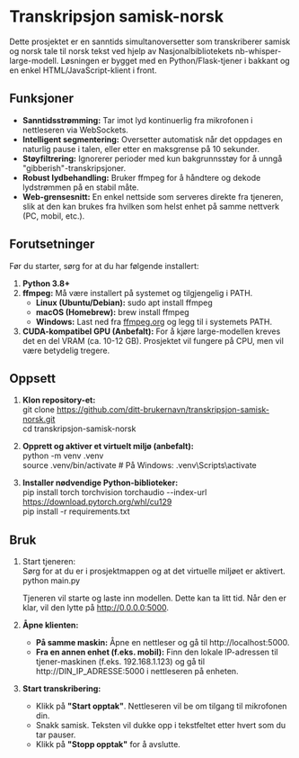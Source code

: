 # **Transkripsjon samisk-norsk**

Dette prosjektet er en sanntids simultanoversetter som transkriberer samisk og norsk tale til norsk tekst ved hjelp av Nasjonalbibliotekets nb-whisper-large-modell. Løsningen er bygget med en Python/Flask-tjener i bakkant og en enkel HTML/JavaScript-klient i front.

## **Funksjoner**

* **Sanntidsstrømming:** Tar imot lyd kontinuerlig fra mikrofonen i nettleseren via WebSockets.  
* **Intelligent segmentering:** Oversetter automatisk når det oppdages en naturlig pause i talen, eller etter en maksgrense på 10 sekunder.  
* **Støyfiltrering:** Ignorerer perioder med kun bakgrunnsstøy for å unngå "gibberish"-transkripsjoner.  
* **Robust lydbehandling:** Bruker ffmpeg for å håndtere og dekode lydstrømmen på en stabil måte.  
* **Web-grensesnitt:** En enkel nettside som serveres direkte fra tjeneren, slik at den kan brukes fra hvilken som helst enhet på samme nettverk (PC, mobil, etc.).

## **Forutsetninger**

Før du starter, sørg for at du har følgende installert:

1. **Python 3.8+**  
2. **ffmpeg:** Må være installert på systemet og tilgjengelig i PATH.  
   * **Linux (Ubuntu/Debian):** sudo apt install ffmpeg  
   * **macOS (Homebrew):** brew install ffmpeg  
   * **Windows:** Last ned fra [ffmpeg.org](https://ffmpeg.org/download.html) og legg til i systemets PATH.  
3. **CUDA-kompatibel GPU (Anbefalt):** For å kjøre large-modellen kreves det en del VRAM (ca. 10-12 GB). Prosjektet vil fungere på CPU, men vil være betydelig tregere.

## **Oppsett**

1. **Klon repository-et:**  
   git clone https://github.com/ditt-brukernavn/transkripsjon-samisk-norsk.git  
   cd transkripsjon-samisk-norsk

2. **Opprett og aktiver et virtuelt miljø (anbefalt):**  
   python \-m venv .venv  
   source .venv/bin/activate  \# På Windows: .venv\\Scripts\\activate

3. **Installer nødvendige Python-biblioteker:**  
   pip install torch torchvision torchaudio --index-url https://download.pytorch.org/whl/cu129  
   pip install \-r requirements.txt

## **Bruk**

1. Start tjeneren:  
   Sørg for at du er i prosjektmappen og at det virtuelle miljøet er aktivert.  
   python main.py

   Tjeneren vil starte og laste inn modellen. Dette kan ta litt tid. Når den er klar, vil den lytte på http://0.0.0.0:5000.  
2. **Åpne klienten:**  
   * **På samme maskin:** Åpne en nettleser og gå til http://localhost:5000.  
   * **Fra en annen enhet (f.eks. mobil):** Finn den lokale IP-adressen til tjener-maskinen (f.eks. 192.168.1.123) og gå til http://DIN\_IP\_ADRESSE:5000 i nettleseren på enheten.  
3. **Start transkribering:**  
   * Klikk på **"Start opptak"**. Nettleseren vil be om tilgang til mikrofonen din.  
   * Snakk samisk. Teksten vil dukke opp i tekstfeltet etter hvert som du tar pauser.  
   * Klikk på **"Stopp opptak"** for å avslutte.
